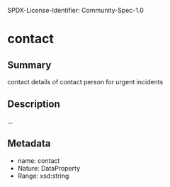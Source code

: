 SPDX-License-Identifier: Community-Spec-1.0

# contact

## Summary

contact details of contact person for urgent incidents

## Description

...

## Metadata

- name: contact
- Nature: DataProperty
- Range: xsd:string
